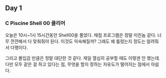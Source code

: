 ## Day 1

### C Piscine Shell 00 클리어
오늘은 10시~1시 15시간동안 Shell00을 풀었다. 채점 프로그램은 정말 미친놈 같다.
너무 깐깐해서 다 맞춰줘야 된다. 이것도 익숙해질까? 그래도 왜 틀렸는지 정도는 알려줘서 다행이다.

그리고 몰입감 만큼은 정말 대단한 것 같다. 제일 열심히 공부할 때도 이렇겐 안 했는데.
다만 모두 같은 걸 하고 있다는 점, 무엇을 할지 정하는 자유도가 떨어지는 점에서 아쉽다.

